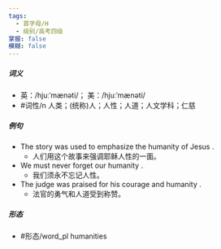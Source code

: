```yaml
---
tags:
  - 首字母/H
  - 级别/高考四级
掌握: false
模糊: false
---
```

##### 词义
- 英：/hjuːˈmænəti/； 美：/hjuːˈmænəti/
- #词性/n  人类；(统称)人；人性；人道；人文学科；仁慈
##### 例句
- The story was used to emphasize the humanity of Jesus .
	- 人们用这个故事来强调耶稣人性的一面。
- We must never forget our humanity .
	- 我们须永不忘记人性。
- The judge was praised for his courage and humanity .
	- 法官的勇气和人道受到称赞。
##### 形态
- #形态/word_pl humanities

